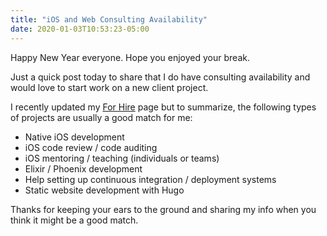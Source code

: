```yaml
---
title: "iOS and Web Consulting Availability"
date: 2020-01-03T10:53:23-05:00
---
```


Happy New Year everyone. Hope you enjoyed your break.

Just a quick post today to share that I do have consulting availability and would love to start work on a new client project.

I recently updated my [For Hire](/for-hire/) page but to summarize, the following types of projects are usually a good match for me:

* Native iOS development
* iOS code review / code auditing
* iOS mentoring / teaching (individuals or teams)
* Elixir / Phoenix development
* Help setting up continuous integration / deployment systems
* Static website development with Hugo

Thanks for keeping your ears to the ground and sharing my info when you think it might be a good match.